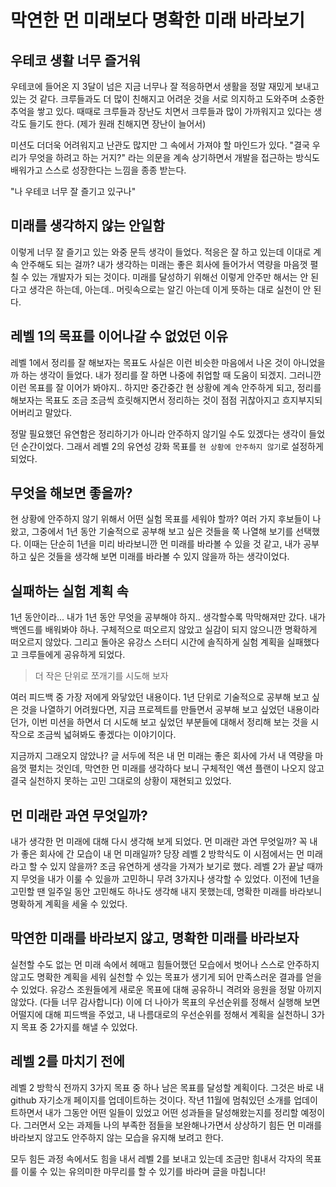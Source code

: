 # 막연한 먼 미래보다 명확한 미래 바라보기

## 우테코 생활 너무 즐거워
우테코에 들어온 지 3달이 넘은 지금 너무나 잘 적응하면서 생활을 정말 재밌게 보내고 있는 것 같다. 크루들과도 더 많이 친해지고 어려운 것을 서로 의지하고 도와주며 소중한 추억을 쌓고 있다. 때때로 크루들과 장난도 치면서 크루들과 많이 가까워지고 있다는 생각도 들기도 한다. (제가 원래 친해지면 장난이 늘어서)

미션도 더더욱 어려워지고 난관도 많지만 그 속에서 가져야 할 마인드가 있다.
"결국 우리가 무엇을 하려고 하는 거지?" 라는 의문을 계속 상기하면서 개발을 접근하는 방식도 배워가고 스스로 성장한다는 느낌을 종종 받는다. 

"나 우테코 너무 잘 즐기고 있구나"


## 미래를 생각하지 않는 안일함
이렇게 너무 잘 즐기고 있는 와중 문득 생각이 들었다. 적응은 잘 하고 있는데 이대로 계속 안주해도 되는 걸까? 내가 생각하는 미래는 좋은 회사에 들어가서 역량을 마음껏 펼칠 수 있는 개발자가 되는 것이다. 미래를 달성하기 위해선 이렇게 안주만 해서는 안 된다고 생각은 하는데, 아는데.. 머릿속으로는 알긴 아는데 이게 뜻하는 대로 실천이 안 된다.


## 레벨 1의 목표를 이어나갈 수 없었던 이유
레벨 1에서 정리를 잘 해보자는 목표도 사실은 이런 비슷한 마음에서 나온 것이 아니었을까 하는 생각이 들었다. 내가 정리를 잘 하면 나중에 취업할 때 도움이 되겠지. 그러니깐 이런 목표를 잘 이어가 봐야지.. 하지만 중간중간 현 상황에 계속 안주하게 되고, 정리를 해보자는 목표도 조금 조금씩 흐릿해지면서 정리하는 것이 점점 귀찮아지고 흐지부지되어버리고 말았다. 

정말 필요했던 유연함은 정리하기가 아니라 안주하지 않기일 수도 있겠다는 생각이 들었던 순간이었다. 그래서 레벨 2의 유연성 강화 목표를 `현 상황에 안주하지 않기`로 설정하게 되었다.


## 무엇을 해보면 좋을까?
현 상황에 안주하지 않기 위해서 어떤 실험 목표를 세워야 할까? 여러 가지 후보들이 나왔고, 그중에서 1년 동안 기술적으로 공부해 보고 싶은 것들을 쭉 나열해 보기를 선택했다. 이때는 단순히 1년을 미리 바라보니깐 먼 미래를 바라볼 수 있을 것 같고, 내가 공부하고 싶은 것들을 생각해 보면 미래를 바라볼 수 있지 않을까 하는 생각이었다. 


## 실패하는 실험 계획 속
1년 동안이라... 내가 1년 동안 무엇을 공부해야 하지.. 생각할수록 막막해져만 갔다. 내가 백엔드를 배워봐야 하나. 구체적으로 떠오르지 않았고 실감이 되지 않으니깐 명확하게 떠오르지 않았다. 그리고 돌아온 유강스 스터디 시간에 솔직하게 실험 계획을 실패했다고 크루들에게 공유하게 되었다.

>더 작은 단위로 쪼개기를 시도해 보자

여러 피드백 중 가장 저에게 와닿았던 내용이다.
1년 단위로 기술적으로 공부해 보고 싶은 것을 나열하기 어려웠다면, 지금 프로젝트를 만들면서 공부해 보고 싶었던 내용이라던가, 이번 미션을 하면서 더 시도해 보고 싶었던 부분들에 대해서 정리해 보는 것을 시작으로 조금씩 넓혀봐도 좋겠다는 이야기이다.

지금까지 그래오지 않았나? 글 서두에 적은 내 먼 미래는 좋은 회사에 가서 내 역량을 마음껏 펼치는 것인데, 막연한 먼 미래를 생각하다 보니 구체적인 액션 플랜이 나오지 않고 결국 실천하지 못하는 고민 그대로의 상황이 재현되고 있었다.


## 먼 미래란 과연 무엇일까?
내가 생각한 먼 미래에 대해 다시 생각해 보게 되었다. 먼 미래란 과연 무엇일까? 꼭 내가 좋은 회사에 간 모습이 내 먼 미래일까? 당장 레벨 2 방학식도 이 시점에서는 먼 미래라고 할 수 있지 않을까? 조금 유연하게 생각을 가져가 보기로 했다. 레벨 2가 끝날 때까지 무엇을 내가 이룰 수 있을까 고민하니 무려 3가지나 생각할 수 있었다. 이전에 1년을 고민할 땐 일주일 동안 고민해도 하나도 생각해 내지 못했는데, 명확한 미래를 바라보니 명확하게 계획을 세울 수 있었다. 


## 막연한 미래를 바라보지 않고, 명확한 미래를 바라보자
실천할 수도 없는 먼 미래 속에서 헤매고 힘들어했던 모습에서 벗어나 스스로 안주하지 않고도 명확한 계획을 세워 실천할 수 있는 목표가 생기게 되어 만족스러운 결과를 얻을 수 있었다. 유강스 조원들에게 새로운 목표에 대해 공유하니 격려와 응원을 정말 아끼지 않았다. (다들 너무 감사합니다)
이에 더 나아가 목표의 우선순위를 정해서 실행해 보면 어떨지에 대해 피드백을 주었고, 내 나름대로의 우선순위를 정해서 계획을 실천하니 3가지 목표 중 2가지를 해낼 수 있었다.


## 레벨 2를 마치기 전에
레벨 2 방학식 전까지 3가지 목표 중 하나 남은 목표를 달성할 계획이다. 그것은 바로 내 github 자기소개 페이지를 업데이트하는 것이다. 작년 11월에 멈춰있던 소개를 업데이트하면서 내가 그동안 어떤 일들이 있었고 어떤 성과들을 달성해왔는지를 정리할 예정이다. 그러면서 오는 과제들 나의 부족한 점들을 보완해나가면서 상상하기 힘든 먼 미래를 바라보지 않고도 안주하지 않는 모습을 유지해 보려고 한다.


모두 힘든 과정 속에서도 힘을 내서 레벨 2를 보내고 있는데 조금만 힘내서 각자의 목표를 이룰 수 있는 유의미한 마무리를 할 수 있기를 바라며 글을 마칩니다!
